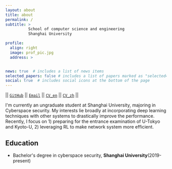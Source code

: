 ```yaml
---
layout: about
title: about
permalink: /
subtitle: >
          School of computer science and engineering    
          Shanghai University

profile:
  align: right
  image: prof_pic.jpg
  address: >


news: true  # includes a list of news items
selected_papers: false # includes a list of papers marked as "selected={true}"
social: true  # includes social icons at the bottom of the page
---
```

|| [`GitHub`](https://github.com/wyhallenwu)  ||  [`Email`](mailto:wyhforwork66@gmail.com) || [`CV_en`](/assets/pdf/example_pdf.pdf) || [`CV_zh`]() ||

I'm currently an ungraduate student at Shanghai University, majoring in Cyberspace security. My interests lie broadly at incorporating deep learning techniques with other systems to drastically improve the performance. Recently, I focus on 1) preparing for the entrance examination of U-Tokyo and Kyoto-U, 2) leveraging RL to make network system more efficient.


## Education
- Bachelor's degree in cyberspace security, **Shanghai University**(2019-present)
